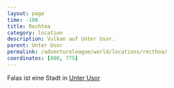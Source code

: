 ```yaml
---
layout: page
time: -100
title: Rechtoa
category: location
description: Vulkan auf Unter Usor.
parent: Unter Usor
permalink: /adventureleague/world/locations/recthoa/
coordinates: [800, 775]
---
```


Falas ist eine Stadt in [Unter Usor](unter_usor.md)
